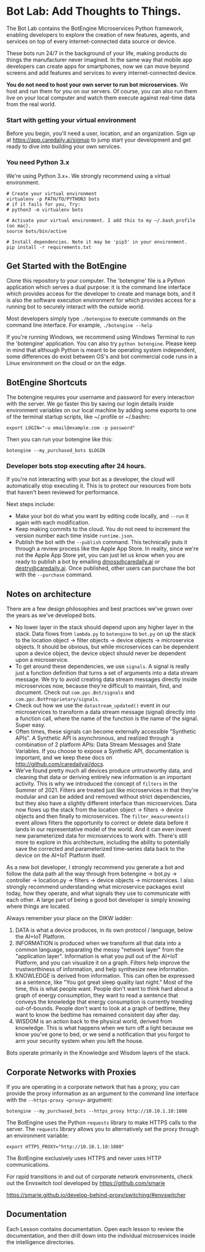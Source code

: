 # Bot Lab: Add Thoughts to Things.

The Bot Lab contains the BotEngine Microservices Python framework, enabling developers to explore the creation of new features, agents, and services on top of every internet-connected data source or device. 

These bots run 24/7 in the background of your life, making products do things the manufacturer never imagined. In the same way that mobile app developers can create apps for smartphones, now we can move beyond screens and add features and services to every internet-connected device. 

**You do not need to host your own server to run bot microservices.** We host and run them for you on our servers. Of course, you can also run them live on your local computer and watch them execute against real-time data from the real world.

### Start with getting your virtual environment

Before you begin, you'll need a user, location, and an organization.  Sign up at https://app.caredaily.ai/signup to jump start your development and get ready to dive into building your own services.

### You need Python 3.x

We're using Python 3.x+. We strongly recommend using a virtual environment. 

```
# Create your virtual environment
virtualenv -p PATH/TO/PYTHON3 bots
# if it fails for you, Try:
# python3 -m virtualenv bots

# Activate your virtual environment. I add this to my ~/.bash_profile (on mac).
source bots/bin/active

# Install dependencies. Note it may be 'pip3' in your environment.
pip install -r requirements.txt
```

## Get Started with the BotEngine

Clone this repository to your computer. The 'botengine' file is a Python application which serves a dual purpose: it is the command line interface which provides access for the developer to create and manage bots, and it is also the software execution environment for which provides access for a running bot to securely interact with the outside world.

Most developers simply type `./botengine` to execute commands on the command line interface. For example, `./botengine --help`

If you're running Windows, we recommend using Windows Terminal to run the 'botengine' application. You can also try `python botengine`. Please keep in mind that although Python is meant to be operating system independent, some differences do exist between OS's and bot commercial code runs in a Linux environment on the cloud or on the edge.


## BotEngine Shortcuts

The botengine requires your username and password for every interaction with the server. We go faster this by saving our login details inside environment variables on our local machine by adding some exports to one of the terminal startup scripts, like ~/.profile or ~/.bashrc:

`export LOGIN="-u email@example.com -p password"`

Then you can run your botengine like this:

`botengine --my_purchased_bots $LOGIN`


### Developer bots stop executing after 24 hours.

If you're not interacting with your bot as a developer, the cloud will automatically stop executing it. This is to protect our resources from bots that haven't been reviewed for performance.

Next steps include:
* Make your bot do what you want by editing code locally, and `--run` it again with each modification.
* Keep making commits to the cloud. You do not need to increment the version number each time inside `runtime.json`.
* Publish the bot with the `--publish` command. This technically puts it through a review process like the Apple App Store. In reality, since we're not the Apple App Store yet, you can just let us know when you are ready to publish a bot by emailing dmoss@caredaily.ai or destry@caredaily.ai. Once published, other users can purchase the bot with the `--purchase` command.

## Notes on architecture

There are a few design philosophies and best practices we've grown over the years as we've developed bots. 

* No lower layer in the stack should depend upon any higher layer in the stack. Data flows from `lambda.py` to `botengine` to `bot.py` on up the stack to the location object -> filter objects -> device objects -> microservice objects. It should be obvious, but while microservices can be dependent upon a device object, the device object should never be dependent upon a microservice.
* To get around these dependencies, we use `signals`. A signal is really just a function definition that turns a set of arguments into a data stream message. We try to avoid creating data stream messages directly inside microservices now, because they're difficult to maintain, find, and document. Check out `com.ppc.Bot/signals` and `com.ppc.BotProprietary/signals`. 
* Check out how we use the `datastream_updated()` event in our microservices to transform a data stream message (signal) directly into a function call, where the name of the function is the name of the signal. Super easy.
* Often times, these signals can become externally accessible "Synthetic APIs". A Synthetic API is asynchronous, and realized through a combination of 2 platform APIs: Data Stream Messages and State Variables. If you choose to expose a Synthetic API, documentation is important, and we keep these docs on http://github.com/caredailyai/docs.
* We've found pretty much all devices produce untrustworthy data, and cleaning that data or deriving entirely new information is an important activity. This is why we introduced the concept of `filters` in the Summer of 2021. Filters are treated just like microservices in that they're modular and can be added and removed without strict dependencies, but they also have a slightly different interface than microservices. Data now flows up the stack from the location object -> filters -> device objects and then finally to microservices. The `filter_measurements()` event allows filters the opportunity to correct or delete data before it lands in our representative model of the world. And it can even invent new parameterized data for microservices to work with. There's still more to explore in this architecture, including the ability to potentially save the corrected and parameterized time-series data back to the device on the AI+IoT Platform itself.

As a new bot developer, I strongly recommend you generate a bot and follow the data path all the way through from botengine -> bot.py -> controller -> location.py -> filters -> device objects -> microservices. I also strongly recommend understanding what microservice packages exist today, how they operate, and what signals they use to communicate with each other. A large part of being a good bot developer is simply knowing where things are located.

Always remember your place on the DIKW ladder: 
1. DATA is what a device produces, in its own protocol / language, below the AI+IoT Platform.
2. INFORMATION is produced when we transform all that data into a common language, separating the messy "network layer" from the "application layer". Information is what you pull out of the AI+IoT Platform, and you can visualize it on a graph. Filters help improve the trustworthiness of information, and help synthesize new information.
3. KNOWLEDGE is derived from information. This can often be expressed as a sentence, like "You got great sleep quality last night." Most of the time, this is what people want. People don't want to think hard about a graph of energy consumption, they want to read a sentence that conveys the knowledge that energy consumption is currently trending out-of-bounds. People don't want to look at a graph of bedtime, they want to know the bedtime has remained consistent day after day.
4. WISDOM is an action back to the physical world, derived from knowledge. This is what happens when we turn off a light because we know you've gone to bed, or we send a notification that you forgot to arm your security system when you left the house.

Bots operate primarily in the Knowledge and Wisdom layers of the stack.


## Corporate Networks with Proxies

If you are operating in a corporate network that has a proxy, you can provide the proxy information as an argument to the command line interface with the `--https-proxy <proxy>` argument:

`botengine --my_purchased_bots --https_proxy http://10.10.1.10:1080`

The BotEngine uses the Python `requests` library to make HTTPS calls to the server. The `requests` library allows you to alternatively set the proxy through an environment variable:

`export HTTPS_PROXY="http://10.10.1.10:1080"`

The BotEngine exclusively uses HTTPS and never uses HTTP communications. 

For rapid transitions in and out of corporate network environments, check out the Envswitch tool developed by https://github.com/smarie

https://smarie.github.io/develop-behind-proxy/switching/#envswitcher


## Documentation

Each Lesson contains documentation. Open each lesson to review the documentation, and then drill down into the individual microservices inside the intelligence directories.

